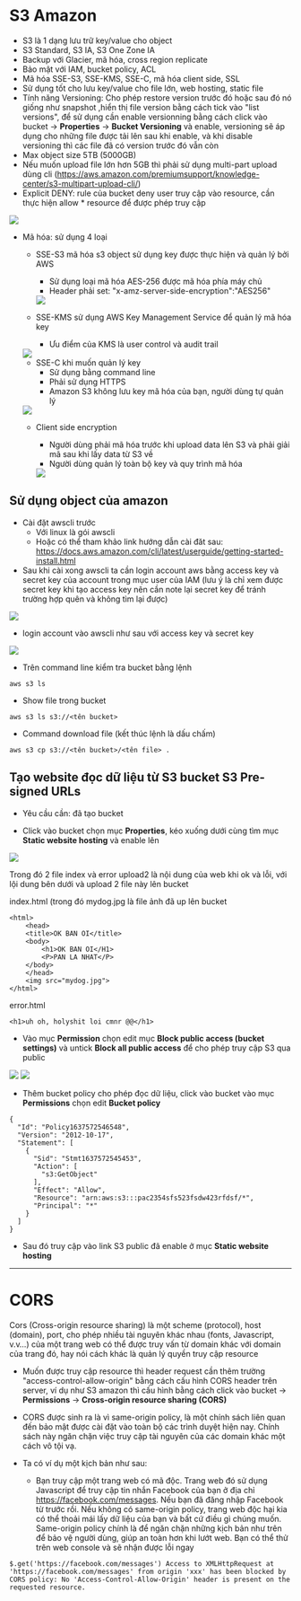# S3 Amazon

- S3 là 1 dạng lưu trữ key/value cho object
- S3 Standard, S3 IA, S3 One Zone IA
- Backup với Glacier, mã hóa, cross region replicate
- Bảo mật với IAM, bucket policy, ACL
- Mã hóa SSE-S3, SSE-KMS, SSE-C, mã hóa client side, SSL
- Sử dụng tốt cho lưu key/value cho file lớn, web hosting, static file 
- Tính năng Versioning: Cho phép restore version trước đó hoặc sau đó nó giống như snapshot ,hiển thị file version bằng cách tick vào "list versions", để sử dụng cần enable versionning bằng cách click vào bucket -> **Properties** -> **Bucket Versioning** và enable, versioning sẽ áp dụng cho những file được tải lên sau khi enable, và khi disable versioning thì các file đã có version trước đó vẫn còn 
- Max object size 5TB (5000GB)
- Nếu muốn upload file lớn hơn 5GB thì phải sử dụng multi-part upload dùng cli (https://aws.amazon.com/premiumsupport/knowledge-center/s3-multipart-upload-cli/)
- Explicit DENY: rule của bucket deny user truy cập vào resource, cần thực hiện allow * resource để được phép truy cập

<img src="https://i.imgur.com/7POOPTC.png">

- Mã hóa: sử dụng 4 loại
  - SSE-S3 mã hóa s3 object sử dụng key được thực hiện và quản lý bởi AWS
    - Sử dụng loại mã hóa AES-256 được mã hóa phía máy chủ
    - Header phải set: "x-amz-server-side-encryption":"AES256"

    <img src="https://i.imgur.com/5yTzWko.png">
    
  - SSE-KMS sử dụng AWS Key Management Service để quản lý mã hóa key
    - Ưu điểm của KMS là user control và audit trail

  <img src="https://i.imgur.com/3pxmoSK.png">
  
  - SSE-C khi muốn quản lý key
    - Sử dụng bằng command line
    - Phải sử dụng HTTPS
    - Amazon S3 không lưu key mã hóa của bạn, người dùng tự quản lý

  <img src="https://i.imgur.com/khePErP.png">
  
  - Client side encryption
    - Người dùng phải mã hóa trước khi upload data lên S3 và phải giải mã sau khi lấy data từ S3 về
    - Người dùng quản lý toàn bộ key và quy trình mã hóa
    
    <img src="https://i.imgur.com/stoHgV9.png">


## Sử dụng object của amazon

- Cài đặt awscli trước
  - Với linux là gói awscli
  - Hoặc có thể tham khảo link hướng dẫn cài đăt sau: https://docs.aws.amazon.com/cli/latest/userguide/getting-started-install.html
- Sau khi cài xong awscli ta cần login account aws bằng access key và secret key của account trong mục user của IAM (lưu ý là chỉ xem được secret key khi tạo access key nên cần note lại secret key để tránh trường hợp quên và không tìm lại được)

<img src="https://i.imgur.com/FhdbvFJ.png">

- login account vào awscli như sau với access key và secret key

<img src="https://i.imgur.com/NBtsVw1.png">

- Trên command line kiểm tra bucket bằng lệnh
```
aws s3 ls
```

- Show file trong bucket
```
aws s3 ls s3://<tên bucket>
```

- Command download file (kết thúc lệnh là dấu chấm)
```
aws s3 cp s3://<tên bucket>/<tên file> .
```

## Tạo website đọc dữ liệu từ S3 bucket S3 Pre-signed URLs

- Yêu cầu cần: đã tạo bucket

- Click vào bucket chọn mục **Properties**, kéo xuống dưới cùng tìm mục **Static website hosting** và enable lên

<img src="https://i.imgur.com/DwJif1o.png">

Trong đó 2 file index và error upload2 là nội dung của web khi ok và lỗi, với lội dung bên dưới và upload 2 file này lên bucket

index.html (trong đó mydog.jpg là file ảnh đã up lên bucket
```
<html>
    <head>
	<title>OK BAN OI</title>
	<body>
		<h1>OK BAN OI</H1>
		<P>PAN LA NHAT</P>
	</body>
    </head>
    <img src="mydog.jpg">
</html>
```

error.html
```
<h1>uh oh, holyshit loi cmnr @@</h1>
```

- Vào mục **Permission** chọn edit mục **Block public access (bucket settings)** và untick **Block all public access** để cho phép truy cập S3 qua public

<img src="https://i.imgur.com/GJKSil0.png">

<img src="https://i.imgur.com/RsXRJtD.png">

- Thêm bucket policy cho phép đọc dữ liệu, click vào bucket vào mục **Permissions** chọn edit **Bucket policy**

```
{
  "Id": "Policy1637572546548",
  "Version": "2012-10-17",
  "Statement": [
    {
      "Sid": "Stmt1637572545453",
      "Action": [
        "s3:GetObject"
      ],
      "Effect": "Allow",
      "Resource": "arn:aws:s3:::pac2354sfs523fsdw423rfdsf/*",
      "Principal": "*"
    }
  ]
}
```


- Sau đó truy cập vào link S3 public đã enable ở mục **Static website hosting**

----------------------------------------------------------------------------------------------------

# CORS 

Cors (Cross-origin resource sharing) là một scheme (protocol), host (domain), port, cho phép nhiều tài nguyên khác nhau (fonts, Javascript, v.v…) của một trang web có thể được truy vấn từ domain khác với domain của trang đó, hay nói cách khác là quản lý quyền truy cập resource

- Muốn được truy cập resource thì header request cần thêm trường "access-control-allow-origin" bằng cách cấu hình CORS header trên server, ví dụ như S3 amazon thì cấu hình bằng cách click vào bucket -> **Permissions** -> **Cross-origin resource sharing (CORS)**

- CORS được sinh ra là vì same-origin policy, là một chính sách liên quan đến bảo mật được cài đặt vào toàn bộ các trình duyệt hiện nay. Chính sách này ngăn chặn việc truy cập tài nguyên của các domain khác một cách vô tội vạ.

- Ta có ví dụ một kịch bản như sau:
  - Bạn truy cập một trang web có mã độc. Trang web đó sử dụng Javascript để truy cập tin nhắn Facebook của bạn ở địa chỉ https://facebook.com/messages. Nếu bạn đã đăng nhập Facebook từ trước rồi. Nếu không có same-origin policy, trang web độc hại kia có thể thoải mái lấy dữ liệu của bạn và bất cứ điều gì chúng muốn. Same-origin policy chính là để ngăn chặn những kịch bản như trên để bảo vệ người dùng, giúp an toàn hơn khi lướt web. Bạn có thể thử trên web console và sẽ nhận được lỗi ngay

```
$.get('https://facebook.com/messages') Access to XMLHttpRequest at 'https://facebook.com/messages' from origin 'xxx' has been blocked by CORS policy: No 'Access-Control-Allow-Origin' header is present on the requested resource.
```

